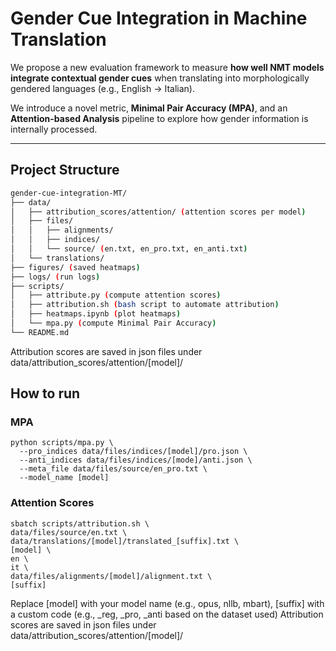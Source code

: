 # Gender Cue Integration in Machine Translation

We propose a new evaluation framework to measure **how well NMT models integrate contextual gender cues** when translating into morphologically gendered languages (e.g., English → Italian).

We introduce a novel metric, **Minimal Pair Accuracy (MPA)**, and an **Attention-based Analysis** pipeline to explore how gender information is internally processed.

---

## Project Structure
```bash
gender-cue-integration-MT/
├── data/
│   ├── attribution_scores/attention/ (attention scores per model)
│   ├── files/
│   │   ├── alignments/
│   │   ├── indices/
│   │   └── source/ (en.txt, en_pro.txt, en_anti.txt)
│   └── translations/
├── figures/ (saved heatmaps)
├── logs/ (run logs)
├── scripts/
│   ├── attribute.py (compute attention scores)
│   ├── attribution.sh (bash script to automate attribution)
│   ├── heatmaps.ipynb (plot heatmaps)
│   └── mpa.py (compute Minimal Pair Accuracy)
└── README.md
```

Attribution scores are saved in json files under data/attribution_scores/attention/[model]/



## How to run
### MPA
```shell
python scripts/mpa.py \
  --pro_indices data/files/indices/[model]/pro.json \
  --anti_indices data/files/indices/[mode]/anti.json \
  --meta_file data/files/source/en_pro.txt \
  --model_name [model]
```

  ### Attention Scores
  ```shell
  sbatch scripts/attribution.sh \
  data/files/source/en.txt \
  data/translations/[model]/translated_[suffix].txt \
  [model] \
  en \
  it \
  data/files/alignments/[model]/alignment.txt \
  [suffix]
  ```

Replace [model] with your model name (e.g., opus, nllb, mbart), [suffix] with a custom code (e.g., _reg, _pro, _anti based on the dataset used)
Attribution scores are saved in json files under data/attribution_scores/attention/[model]/


  
